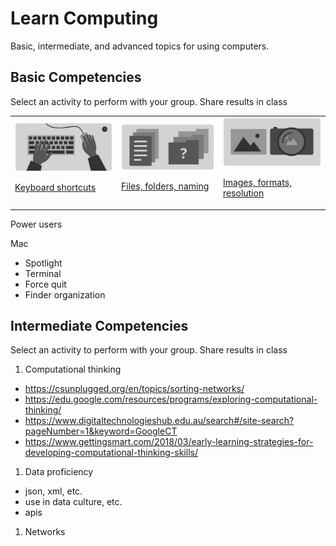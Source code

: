 # Learn Computing

Basic, intermediate, and advanced topics for using computers.





## Basic Competencies

Select an activity to perform with your group. Share results in class



<table>
<tr>
<td>
<a href="topics-keyboard-shortcuts.md">
<img style="width:260px; height:auto;" src="assets/img/banner-keyboard-shortcuts.png">

Keyboard shortcuts</a>
</td>
<td>
<a href="topics-files-folders.md">
<img style="width:260px; height:auto;" src="assets/img/banner-files-folders.png">

Files, folders, naming</a>
</td>
<td>
<a href="topics-images.md">
<img style="width:260px; height:auto;" src="assets/img/banner-images.png">

Images, formats, resolution</a>
</td>
</tr>
</table>




Power users


Mac
- Spotlight
- Terminal
- Force quit
- Finder organization 







## Intermediate Competencies

Select an activity to perform with your group. Share results in class

1. Computational thinking
- https://csunplugged.org/en/topics/sorting-networks/
- https://edu.google.com/resources/programs/exploring-computational-thinking/
- https://www.digitaltechnologieshub.edu.au/search#/site-search?pageNumber=1&keyword=GoogleCT
- https://www.gettingsmart.com/2018/03/early-learning-strategies-for-developing-computational-thinking-skills/

1. Data proficiency
- json, xml, etc.
- use in data culture, etc.
- apis

1. Networks
